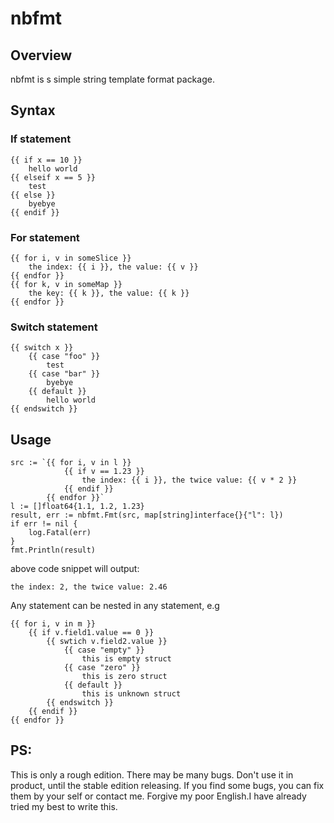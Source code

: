# nbfmt
## Overview
nbfmt is s simple string template format package.
## Syntax

### If statement
``` 
{{ if x == 10 }}
    hello world
{{ elseif x == 5 }}
    test
{{ else }}
    byebye
{{ endif }}
```
### For statement
``` 
{{ for i, v in someSlice }}
    the index: {{ i }}, the value: {{ v }}
{{ endfor }}
{{ for k, v in someMap }}
    the key: {{ k }}, the value: {{ k }}
{{ endfor }}
```
### Switch statement
``` 
{{ switch x }}
    {{ case "foo" }}
        test
    {{ case "bar" }}
        byebye
    {{ default }}
        hello world
{{ endswitch }}
```

## Usage
``` 
src := `{{ for i, v in l }}
            {{ if v == 1.23 }}
                the index: {{ i }}, the twice value: {{ v * 2 }}
            {{ endif }}
        {{ endfor }}`
l := []float64{1.1, 1.2, 1.23}
result, err := nbfmt.Fmt(src, map[string]interface{}{"l": l})
if err != nil {
    log.Fatal(err)
}
fmt.Println(result)
```
above code snippet will output:
```
the index: 2, the twice value: 2.46
```

Any statement can be nested in any statement, e.g
```
{{ for i, v in m }}
    {{ if v.field1.value == 0 }}
        {{ swtich v.field2.value }}
            {{ case "empty" }}
                this is empty struct
            {{ case "zero" }}
                this is zero struct
            {{ default }}
                this is unknown struct
        {{ endswitch }}
    {{ endif }}
{{ endfor }}
```

## PS:
This is only a rough edition. There may be many bugs. Don't use it in product, until the stable edition releasing. If you find some bugs, you can fix them by your self or contact me.
Forgive my poor English.I have already tried my best to write this.





